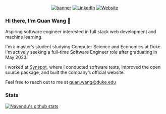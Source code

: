 <p align="center">
  <a href="https://navendu.me"><img src="https://github.com/navendu-pottekkat/navendu-pottekkat/blob/master/banner.png" alt="banner" href=""></a>
  <a href="https://www.linkedin.com/in/quan-wang/"><img src="https://img.shields.io/badge/LinkedIn-quanwang-blue?style=flat-square&logo=linkedin" alt="LinkedIn" href="https://www.linkedin.com/in/navendup/"></a>
  <a href="https://quanwang.website/"><img src="https://img.shields.io/badge/Website-quanwang.website-red?style=flat-square" alt="Website" href="https://quanwang.website/"></a>
  </br>
</p>

<!--
<p align="center">
  <p align="center">
    If you like my work, please consider supporting me by <a href="https://www.patreon.com/navendu">becoming a Patron</a>.
  </p>
  <p align="center" href="https://www.patreon.com/navendu">
    <a href="https://www.patreon.com/navendu">
      <img src="https://img.shields.io/badge/Patreon-F96854?style=for-the-badge&logo=patreon&logoColor=white" alt="Patreon" href="https://www.patreon.com/navendu">
    </a>
  </p>
  <p align="center">
    This will help me to contribute more to open-source and the community.
  </p>
</p>
-->

### Hi there, I'm Quan Wang 👋 

Aspiring software engineer interested in full stack web development and machine learning.

I'm a master’s student studying Computer Science and Economics at Duke. I'm actively seeking a full-time Software Engineer role after graduating in May 2023. 

I worked at [Synspot](https://www.synspot-ai.com/), where I conducted software tests, improved the open source package, and built the company’s official website.

Feel free to reach out to me at quan.wang@duke.edu

### Stats

[![Navendu's github stats](https://github-readme-stats.vercel.app/api?username=Mushroom-Wang&theme=dark)](https://github.com/navendu-pottekkat)
<!---
Mushroom-Wang/Mushroom-Wang is a ✨ special ✨ repository because its `README.md` (this file) appears on your GitHub profile.
You can click the Preview link to take a look at your changes.
--->
